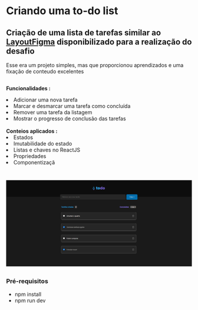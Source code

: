 # Criando uma to-do list

   ## Criação de uma lista de tarefas similar ao <a href=https://www.figma.com/file/0n0zDN7zbzhRbaEO74Xesx/ToDo-List/duplicate> LayoutFigma</a> disponibilizado para a realização do desafio
 
  Esse era um projeto simples, mas que proporcionou aprendizados e uma fixação de conteudo excelentes
  ##
 <strong> Funcionalidades : </strong>
  
  <li> Adicionar uma nova tarefa</li> 
  <li> Marcar e desmarcar uma tarefa como concluída</li> 
  <li> Remover uma tarefa da listagem</li> 
  <li> Mostrar o progresso de conclusão das tarefas </li> 
    <br/>
   <strong> Conteios aplicados :</strong>
    <br/>     
  <li> Estados</li> 
  <li> Imutabilidade do estado</li> 
  <li> Listas e chaves no ReactJS</li> 
  <li> Propriedades</li> 
  <li> Componentizaçã</li> 
  
  <h1 align="center">
  <img alt="to-do list" title="to-do list" src="./src/assets/todo.png" />
</h1>

### Pré-requisitos

- npm install
- npm run dev
